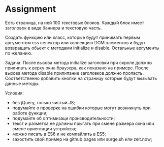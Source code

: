 # Assignment

Есть страница, на ней 100 текстовых блоков. Каждый блок имеет заголовок в виде баннера и текстовую часть.

Создать функцию или класс, которые будут принимать первым аргументом css селектор или коллекцию DOM элементов и будут возвращать обьект с методами initialize и disable. Остальные аргументы по желанию.

Задача:
После вызова метода initialize заголовки при скроле должны прилипать к верху окна браузера, как показано на примере.
После вызова метода disable прилипание заголовков должно пропасть.
Соответственно добавить кнопки на страницу которые будут вызывать данные методы.

Условия:
- без jQuery, только чистый JS;
- подумайте о проверке на ошибки которые могут возникнуть при работе функции;
- подумайте об оптимизаци производительности;
- текст и разметка не должны прыгать при смене размера окна или смене ориентации устройсва;
- можно писать в ES6 и не компайлить в ES5;
- захостить свой пример на github pages или surge.sh или zeit.now;
